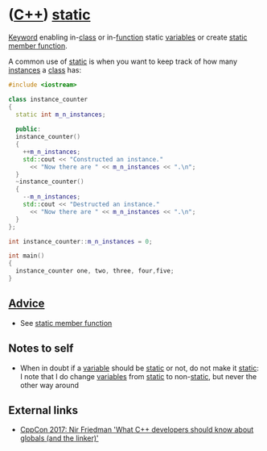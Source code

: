 # ([C++](Cpp.md)) [static](CppStatic.md)

[Keyword](CppKeyword.md) enabling in-[class](CppClass.md) or
in-[function](CppFunction.md) static [variables](CppVariable.md) or
create [static member function](CppStaticMemberFunction.md).

A common use of [static](CppStatic.md) is when you want to keep track
of how many [instances](CppInstance.md) a [class](CppClass.md) has:

```c++
#include <iostream>

class instance_counter
{
  static int m_n_instances;
  
  public:
  instance_counter()
  {
    ++m_n_instances;
    std::cout << "Constructed an instance."
      << "Now there are " << m_n_instances << ".\n";
  }
  ~instance_counter()
  {
    --m_n_instances;
    std::cout << "Destructed an instance."
      << "Now there are " << m_n_instances << ".\n";
  }
};

int instance_counter::m_n_instances = 0;

int main()
{
  instance_counter one, two, three, four,five;
}
```

## [Advice](CppAdvice.md)

 * See [static member function](CppStaticMemberFunction.md)

## Notes to self

 * When in doubt if a [variable](CppVariable.md) should be [static](CppStatic.md) or not, do not make it [static](CppStatic.md): I note that I do change [variables](CppVariable.md) from [static](CppStatic.md) to non-[static](CppStatic.md), but never the other way around

## External links

 * [CppCon 2017: Nir Friedman 'What C++ developers should know about globals (and the linker)'](https://youtu.be/xVT1y0xWgww)

